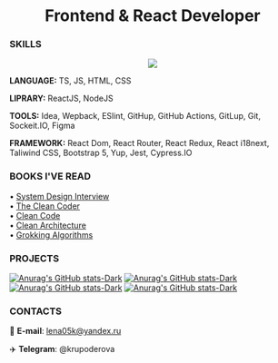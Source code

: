 <h1 align="center">Frontend & React Developer</h1> 

### SKILLS

<p align="center">
  <a href="https://skillicons.dev">
    <img src="https://skillicons.dev/icons?i=ts,react,js,nodejs,redux,jest,bootstrap,html,css,github,githubactions,gitlab,git,figma" />
  </a>
</p>

**LANGUAGE:** TS, JS, HTML, CSS

**LIPRARY:** ReactJS, NodeJS

**TOOLS:** Idea, Wepback, ESlint, GitHup, GitHub Actions, GitLup, Git, Sockeit.IO, Figma

**FRAMEWORK:** React Dom, React Router, React Redux, React i18next, Taliwind CSS, Bootstrap 5, Yup, Jest, Cypress.IO

### BOOKS I'VE READ

• [System Design Interview](https://www.amazon.com/System-Design-Interview-insiders-Second/dp/B08CMF2CQF)  
• [The Clean Coder](https://www.amazon.com/Clean-Coder-Conduct-Professional-Programmers/dp/0137081073)  
• [Clean Code](https://www.amazon.com/Clean-Code-Handbook-Software-Craftsmanship/dp/0132350882)  
• [Clean Architecture](https://www.amazon.com/Clean-Architecture-Craftsmans-Software-Structure/dp/0134494164)  
• [Grokking Algorithms](https://www.manning.com/books/grokking-algorithms)



### PROJECTS

[![Anurag's GitHub stats-Dark](https://github-readme-stats.vercel.app/api/pin/?username=Lena05k&repo=frontend-project-12&theme)](https://github.com/Lena05k/frontend-project-12)
[![Anurag's GitHub stats-Dark](https://github-readme-stats.vercel.app/api/pin/?username=Lena05k&repo=frontend-project-11&theme)](https://github.com/Lena05k/frontend-project-11)
[![Anurag's GitHub stats-Dark](https://github-readme-stats.vercel.app/api/pin/?username=Lena05k&repo=Web-Chateau-App&theme)](https://github.com/Lena05k/Web-Chateau-App)
[![Anurag's GitHub stats-Dark](https://github-readme-stats.vercel.app/api/pin/?username=Lena05k&repo=camera-application&theme)](https://github.com/Lena05k/camera-application)

### CONTACTS

📧 **E-mail**: lena05k@yandex.ru

✈️ **Telegram**: @krupoderova
